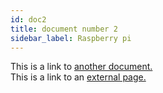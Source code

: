 ```yaml
---
id: doc2
title: document number 2
sidebar_label: Raspberry pi
---
```

This is a link to [another document.](doc3.md)  
This is a link to an [external page.](http://www.example.com)

